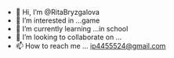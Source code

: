 - 👋 Hi, I’m @RitaBryzgalova
- 👀 I’m interested in ...game
- 🌱 I’m currently learning ...in school 
- 💞️ I’m looking to collaborate on ...
- 📫 How to reach me ... ip4455524@gmail.com

<!---
RitaBryzgalova/RitaBryzgalova is a ✨ special ✨ repository because its `README.md` (this file) appears on your GitHub profile.
You can click the Preview link to take a look at your changes.
--->
